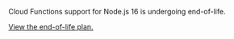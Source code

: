 Cloud Functions support for Node.js 16 is undergoing end-of-life.

[View the end-of-life plan.](/applications/install_nodejs)
